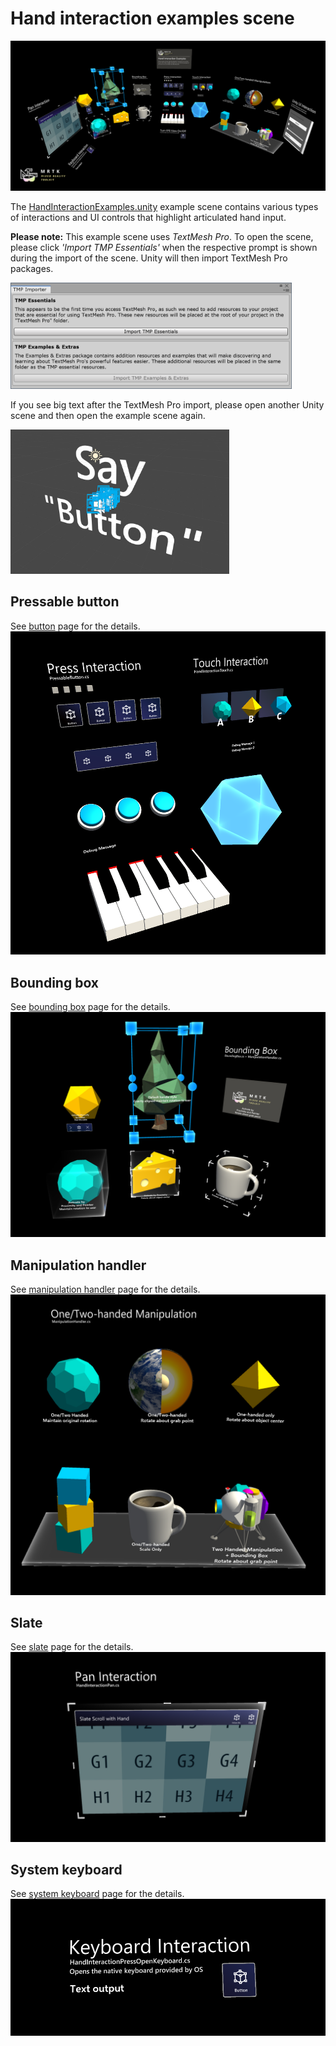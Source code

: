 # Hand interaction examples scene #

![Hand Interaction Examples](../Documentation/Images/MRTK_Examples.png)

The [HandInteractionExamples.unity](https://github.com/Microsoft/MixedRealityToolkit-Unity/blob/mrtk_release/Assets/MixedRealityToolkit.Examples/Demos/HandTracking/Scenes/HandInteractionExamples.unity) example scene contains various types of interactions and UI controls that highlight articulated hand input.

**Please note:** This example scene uses *TextMesh Pro*. To open the scene, please click *'Import TMP Essentials'* when the respective prompt is shown during the import of the scene. Unity will then import TextMesh Pro packages.

<img src="../Documentation/Images/HandInteractionExamples/MRTK_Examples_TMP2.png" width="450">

If you see big text after the TextMesh Pro import, please open another Unity scene and then open the example scene again.

<img src="../Documentation/Images/HandInteractionExamples/MRTK_Examples_TMP1.png" width="350">

## Pressable button ##
See [button](README_Button.md) page for the details.
![Hand Interaction Examples](../Documentation/Images/HandInteractionExamples/MRTK_Examples_PressTouch.png)

## Bounding box ##
See [bounding box](README_BoundingBox.md) page for the details.
![Hand Interaction Examples](../Documentation/Images/HandInteractionExamples/MRTK_Examples_BoundingBox.png)

## Manipulation handler ##
See [manipulation handler](README_ManipulationHandler.md) page for the details.
![Hand Interaction Examples](../Documentation/Images/HandInteractionExamples/MRTK_Examples_Manipulation.png)

## Slate ##
See [slate](README_Slate.md) page for the details.
![Hand Interaction Examples](../Documentation/Images/HandInteractionExamples/MRTK_Examples_Slate.png)

## System keyboard ##
See [system keyboard](README_SystemKeyboard.md) page for the details.
![Hand Interaction Examples](../Documentation/Images/HandInteractionExamples/MRTK_Examples_Keyboard.png)

